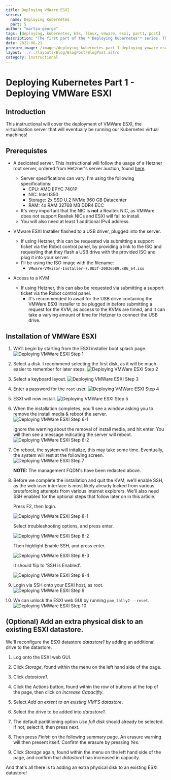 ```yaml
---
title: Deploying VMWare ESXI
series:
  name: Deploying Kubernetes
  part: 5
author: "martin-george"
tags: [deploying, kubernetes, k8s, linux, vmware, esxi, part1, post]
description: "The first part of the *'Deploying Kubernetes'* series. This instructional will cover the deployment of VMWare ESXI, the virtualisation server that will eventually be running our Kubernetes virtual machines!"
date: 2022-08-21
preview_image: /images/deploying-kubernetes-part-1-deploying-vmware-esxi/DeployingVMWare-Step1.png
layout: ../../layouts/Blog/BlogPost/BlogPost.astro
category: Instructional
---
```


# Deploying Kubernetes Part 1 - Deploying VMWare ESXI

## Introduction

This instructional will cover the deployment of VMWare ESXI, the virtualisation server that will eventually be running our Kubernetes virtual machines!

## Prerequistes

- A dedicated server. This instructional will follow the usage of a Hetzner root server, ordered from Hetzner's server auction, found [here](hetzner.com/sb).

  - Server specifications can vary. I'm using the following specifications:
    - CPU: AMD EPYC 7401P
    - NIC: Intel I350
    - Storage: 2x SSD U.2 NVMe 960 GB Datacenter
    - RAM: 4x RAM 32768 MB DDR4 ECC
  - It's very important that the NIC is **not** a Realtek NIC, as VMWare does not support Realtek NICs and ESXI will fail to install.
  - You will also need at least 1 additional IPv4 address.

- VMware ESXI Installer flashed to a USB driver, plugged into the server.

  - If using Hetzner, this can be requested via submitting a support ticket via the Robot control panel, by providing a link to the ISO and requesting that they flash a USB drive with the provided ISO and plug it into your server.
  - I'll be using the ISO image with the filename:
    - `VMware-VMvisor-Installer-7.0U3f-20036589.x86_64.iso`

- Access to a KVM
  - If using Hetzner, this can also be requested via submitting a support ticket via the Robot control panel.
    - It's recommended to await for the USB drive containing the VMWare ESXI installer to be plugged in before submitting a request for the KVM, as access to the KVMs are timed, and it can take a varying amount of time for Hetzner to connect the USB drive.

## Installation of VMWare ESXI

1. We'll begin by starting from the ESXI installer boot splash page.
   ![Deploying VMWare ESXI Step 1](../../assets/images/deploying-kubernetes-part-1-deploying-vmware-esxi/DeployingVMWare-Step1.png)

2. Select a disk.
   I recommend selecting the first disk, as it will be much easier to remember for later steps.
   ![Deploying VMWare ESXI Step 2](../../assets/images/deploying-kubernetes-part-1-deploying-vmware-esxi/DeployingVMWare-Step2.png)

3. Select a keyboard layout.
   ![Deploying VMWare ESXI Step 3](../../assets/images/deploying-kubernetes-part-1-deploying-vmware-esxi/DeployingVMWare-Step3.png)

4. Enter a password for the `root` user.
   ![Deploying VMWare ESXI Step 4](../../assets/images/deploying-kubernetes-part-1-deploying-vmware-esxi/DeployingVMWare-Step4.png)

5. ESXI will now install.
   ![Deploying VMWare ESXI Step 5](../../assets/images/deploying-kubernetes-part-1-deploying-vmware-esxi/DeployingVMWare-Step5.png)

6. When the installation completes, you'll see a window asking you to remove the install media & reboot the server.
   ![Deploying VMWare ESXI Step 6-1](../../assets/images/deploying-kubernetes-part-1-deploying-vmware-esxi/DeployingVMWare-Step6-1.png)

   Ignore the warning about the removal of install media, and hit enter. You will then see a message indicating the server will reboot.
   ![Deploying VMWare ESXI Step 6-2](../../assets/images/deploying-kubernetes-part-1-deploying-vmware-esxi/DeployingVMWare-Step6-2.png)

7. On reboot, the system will initalize, this may take some time. Eventually, the system will rest at the following screen.
   ![Deploying VMWare ESXI Step 7](../../assets/images/deploying-kubernetes-part-1-deploying-vmware-esxi/DeployingVMWare-Step7.png)

   **NOTE:** The management FQDN's have been redacted above.

8. Before we complete the installation and quit the KVM, we'll enable SSH, as the web user interface is most likely already locked from various bruteforcing attempts from various internet explorers. We'll also need SSH enabled for the optional steps that follow later on in this article.

   Press F2, then login.

   ![Deploying VMWare ESXI Step 8-1](../../assets/images/deploying-kubernetes-part-1-deploying-vmware-esxi/DeployingVMWare-Step8-1.png)

   Select troubleshooting options, and press enter.

   ![Deploying VMWare ESXI Step 8-2](../../assets/images/deploying-kubernetes-part-1-deploying-vmware-esxi/DeployingVMWare-Step8-2.png)

   Then highlight Enable SSH, and press enter.

   ![Deploying VMWare ESXI Step 8-3](../../assets/images/deploying-kubernetes-part-1-deploying-vmware-esxi/DeployingVMWare-Step8-3.png)

   It should flip to 'SSH is Enabled'.

   ![Deploying VMWare ESXI Step 8-4](../../assets/images/deploying-kubernetes-part-1-deploying-vmware-esxi/DeployingVMWare-Step8-4.png)

9. Login via SSH onto your ESXI host, as root.
   ![Deploying VMWare ESXI Step 9](../../assets/images/deploying-kubernetes-part-1-deploying-vmware-esxi/DeployingVMWare-Step9.png)

10. We can unlock the ESXI web GUI by running `pam_tally2 --reset`.
    ![Deploying VMWare ESXI Step 10](../../assets/images/deploying-kubernetes-part-1-deploying-vmware-esxi/DeployingVMWare-Step10.png)

## (Optional) Add an extra physical disk to an existing ESXI datastore.

We'll reconfigure the ESXI datastore _datastore1_ by adding an additional drive to the datastore.

1. Log onto the ESXI web GUI.

2. Click _Storage_, found within the menu on the left hand side of the page.

3. Click _datastore1_.

4. Click the Actions button, found within the row of buttons at the top of the page, then click on _Increase Capacifty_.

5. Select _Add an extent to an existing VMFS datastore_.

6. Select the drive to be added into _datastore1_.

7. The default parititioning option _Use full disk_ should already be selected. If not, select it, then press next.

8. Then press _Finish_ on the following summary page. An erasure warning will then present itself. Confirm the erasure by pressing _Yes_.

9. Click _Storage_ again, found within the menu on the left hand side of the page, and confirm that _datastore1_ has increased in capacity.

And that's all there is to adding an extra physical disk to an existing ESXI datastore!
